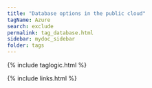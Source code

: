 ```yaml
---
title: "Database options in the public cloud"
tagName: Azure
search: exclude
permalink: tag_database.html
sidebar: mydoc_sidebar
folder: tags
---
```

{% include taglogic.html %}

{% include links.html %}
